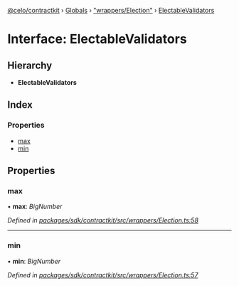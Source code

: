 [@celo/contractkit](../README.md) › [Globals](../globals.md) › ["wrappers/Election"](../modules/_wrappers_election_.md) › [ElectableValidators](_wrappers_election_.electablevalidators.md)

# Interface: ElectableValidators

## Hierarchy

* **ElectableValidators**

## Index

### Properties

* [max](_wrappers_election_.electablevalidators.md#max)
* [min](_wrappers_election_.electablevalidators.md#min)

## Properties

###  max

• **max**: *BigNumber*

*Defined in [packages/sdk/contractkit/src/wrappers/Election.ts:58](https://github.com/celo-org/celo-monorepo/blob/contractkit-v1.2.2/packages/sdk/contractkit/src/wrappers/Election.ts#L58)*

___

###  min

• **min**: *BigNumber*

*Defined in [packages/sdk/contractkit/src/wrappers/Election.ts:57](https://github.com/celo-org/celo-monorepo/blob/contractkit-v1.2.2/packages/sdk/contractkit/src/wrappers/Election.ts#L57)*
